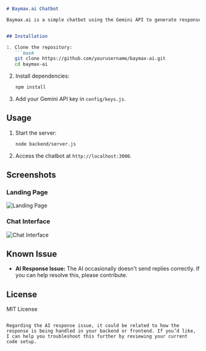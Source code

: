 
```markdown
# Baymax.ai Chatbot

Baymax.ai is a simple chatbot using the Gemini API to generate responses based on user input.


## Installation

1. Clone the repository:
   ```bash
   git clone https://github.com/yourusername/baymax-ai.git
   cd baymax-ai
   ```

2. Install dependencies:
   ```bash
   npm install
   ```

3. Add your Gemini API key in `config/keys.js`.

## Usage

1. Start the server:
   ```bash
   node backend/server.js
   ```

2. Access the chatbot at `http://localhost:3000`.

## Screenshots

### Landing Page
![Landing Page](./screenshots/landing_page.png)

### Chat Interface
![Chat Interface](./screenshots/chat_interface.png)

## Known Issue

- **AI Response Issue:** The AI occasionally doesn't send replies correctly. If you can help resolve this, please contribute.

## License

MIT License
```

Regarding the AI response issue, it could be related to how the response is being handled in your backend or frontend. If you’d like, I can help you troubleshoot this further by reviewing your current code setup.
